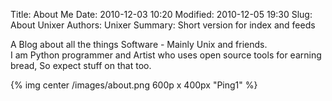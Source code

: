 Title: About Me
Date: 2010-12-03 10:20
Modified: 2010-12-05 19:30
Slug: About Unixer
Authors: Unixer
Summary: Short version for index and feeds

A Blog about all the things Software - Mainly Unix and friends.  
I am Python programmer and Artist who uses open source tools for earning bread, So expect stuff on that too.

{% img center /images/about.png 600p x 400px "Ping1" %}


